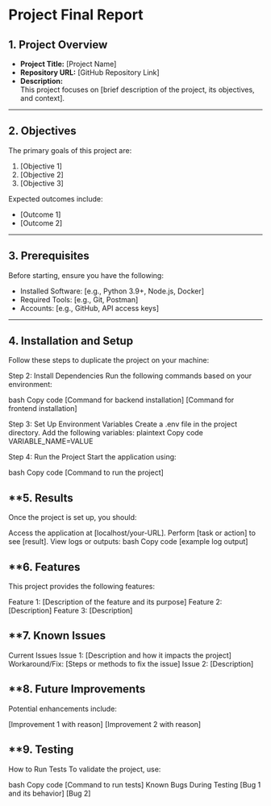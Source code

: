 # **Project Final Report**

## **1. Project Overview**
- **Project Title:** [Project Name]
- **Repository URL:** [GitHub Repository Link]
- **Description:**  
  This project focuses on [brief description of the project, its objectives, and context].

---

## **2. Objectives**
The primary goals of this project are:
1. [Objective 1]
2. [Objective 2]
3. [Objective 3]

Expected outcomes include:
- [Outcome 1]
- [Outcome 2]

---

## **3. Prerequisites**
Before starting, ensure you have the following:
- Installed Software: [e.g., Python 3.9+, Node.js, Docker]
- Required Tools: [e.g., Git, Postman]
- Accounts: [e.g., GitHub, API access keys]

---

## **4. Installation and Setup**
Follow these steps to duplicate the project on your machine:


Step 2: Install Dependencies
Run the following commands based on your environment:

bash
Copy code
[Command for backend installation]
[Command for frontend installation]


Step 3: Set Up Environment Variables
Create a .env file in the project directory.
Add the following variables:
plaintext
Copy code
VARIABLE_NAME=VALUE


Step 4: Run the Project
Start the application using:

bash
Copy code
[Command to run the project]


## **5. Results
Once the project is set up, you should:

Access the application at [localhost/your-URL].
Perform [task or action] to see [result].
View logs or outputs:
bash
Copy code
[example log output]


## **6. Features
This project provides the following features:

Feature 1: [Description of the feature and its purpose]
Feature 2: [Description]
Feature 3: [Description]


## **7. Known Issues
Current Issues
Issue 1: [Description and how it impacts the project]
Workaround/Fix: [Steps or methods to fix the issue]
Issue 2: [Description]


## **8. Future Improvements
Potential enhancements include:

[Improvement 1 with reason]
[Improvement 2 with reason]


## **9. Testing
How to Run Tests
To validate the project, use:

bash
Copy code
[Command to run tests]
Known Bugs During Testing
[Bug 1 and its behavior]
[Bug 2]


